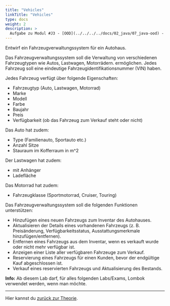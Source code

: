 ```yaml
---
title: "Vehicles"
linkTitle: "Vehicles"
type: docs
weight: 2
description: >
  Aufgabe zu Modul #J3 - [OOD](../../../../docs/02_java/07_java-ood) - Vehicles
---
```


Entwirf ein Fahrzeugverwaltungssystem für ein Autohaus.

Das Fahrzeugverwaltungssystem soll die Verwaltung von verschiedenen Fahrzeugtypen wie Autos, Lastwagen, Motorrädern. ermöglichen.
Jedes Fahrzeug soll eine eindeutige Fahrzeugidentifikationsnummer (VIN) haben.

Jedes Fahrzeug verfügt über folgende Eigenschaften:

- Fahrzeugtyp (Auto, Lastwagen, Motorrad)
- Marke
- Modell
- Farbe
- Baujahr
- Preis
- Verfügbarkeit (ob das Fahrzeug zum Verkauf steht oder nicht)

Das Auto hat zudem:

- Type (Familienauto, Sportauto etc.)
- Anzahl Sitze
- Stauraum im Kofferraum in m^2

Der Lastwagen hat zudem:

- mit Anhänger
- Ladefläche

Das Motorrad hat zudem:

- Fahrzeugklasse (Sportmotorrad, Cruiser, Touring)

Das Fahrzeugverwaltungssystem soll die folgenden Funktionen unterstützen:

- Hinzufügen eines neuen Fahrzeugs zum Inventar des Autohauses.
- Aktualisieren der Details eines vorhandenen Fahrzeugs (z. B. Preisänderung, Verfügbarkeitsstatus, Ausstattungsmerkmale hinzufügen/entfernen).
- Entfernen eines Fahrzeugs aus dem Inventar, wenn es verkauft wurde oder nicht mehr verfügbar ist.
- Anzeigen einer Liste aller verfügbaren Fahrzeuge zum Verkauf.
- Reservierung eines Fahrzeugs für einen Kunden, bevor der endgültige Kauf abgeschlossen ist.
- Verkauf eines reservierten Fahrzeugs und Aktualisierung des Bestands.

**Info:** Ab diesem Lab darf, für alles folgenden Labs/Exams, Lombok verwendet werden, wenn man möchte.

---

Hier kannst du [zurück zur Theorie](../../../../docs/02_java/07_java-ood).
